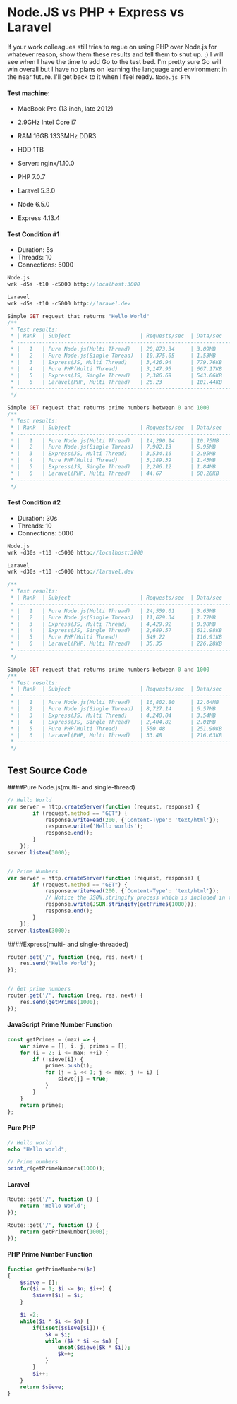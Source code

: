# Node.JS vs PHP + Express vs Laravel

If your work colleagues still tries to argue on using PHP over Node.js for whatever reason, show them these results and tell them to shut up. ;) I will see when I have the time to add Go to the test bed. I'm pretty sure Go will win overall but I have no plans on learning the language and environment in the near future. I'll get back to it when I feel ready.
`Node.js FTW`



#### Test machine:
- MacBook Pro (13 inch, late 2012)
- 2.9GHz Intel Core i7
- RAM 16GB 1333MHz DDR3
- HDD 1TB

- Server: nginx/1.10.0

- PHP 7.0.7
- Laravel 5.3.0


- Node 6.5.0
- Express 4.13.4

#### Test Condition #1
- Duration: 5s
- Threads: 10
- Connections: 5000

```php
Node.js
wrk -d5s -t10 -c5000 http://localhost:3000

Laravel
wrk -d5s -t10 -c5000 http://laravel.dev
```

```php
Simple GET request that returns "Hello World"
/**
 * Test results:
 * | Rank  | Subject                      | Requests/sec  | Data/sec   | Avg. Response |
 * -------------------------------------------------------------------------------------
 * |   1   | Pure Node.js(Multi Thread)   | 20,873.34     | 3.09MB     | 11.40ms       |
 * |   2   | Pure Node.js(Single Thread)  | 10,375.05     | 1.53MB     | 22.70ms       |
 * |   3   | Express(JS, Multi Thread)    | 3,426.94      | 779.76KB   | 68.92ms       |
 * |   4   | Pure PHP(Multi Thread)       | 3,147.95      | 667.17KB   | 23.28ms       |
 * |   5   | Express(JS, Single Thread)   | 2,386.69      | 543.06KB   | 97.97ms       |
 * |   6   | Laravel(PHP, Multi Thread)   | 26.23         | 101.44KB   | 392.64ms      |
 * -------------------------------------------------------------------------------------
 */
```

```php
Simple GET request that returns prime numbers between 0 and 1000
/**
 * Test results:
 * | Rank  | Subject                      | Requests/sec  | Data/sec   | Avg. Response |
 * -------------------------------------------------------------------------------------
 * |   1   | Pure Node.js(Multi Thread)   | 14,290.14     | 10.75MB    | 16.57ms       |
 * |   2   | Pure Node.js(Single Thread)  | 7,902.13      | 5.95MB     | 19.13ms       |
 * |   3   | Express(JS, Multi Thread)    | 3,534.16      | 2.95MB     | 66.85ms       |
 * |   4   | Pure PHP(Multi Thread)       | 3,189.39      | 1.43MB     | 29.21ms       |
 * |   5   | Express(JS, Single Thread)   | 2,206.12      | 1.84MB     | 106.68ms      |
 * |   6   | Laravel(PHP, Multi Thread)   | 44.67         | 60.28KB    | 370.60ms      |
 * -------------------------------------------------------------------------------------
 */
```

#### Test Condition #2
- Duration: 30s
- Threads: 10
- Connections: 5000

```php
Node.js
wrk -d30s -t10 -c5000 http://localhost:3000

Laravel
wrk -d30s -t10 -c5000 http://laravel.dev
```

```php
/**
 * Test results:
 * | Rank  | Subject                      | Requests/sec  | Data/sec   | Avg. Response |
 * -------------------------------------------------------------------------------------
 * |   1   | Pure Node.js(Multi Thread)   | 24,559.01     | 3.63MB     | 9.76ms        |
 * |   2   | Pure Node.js(Single Thread)  | 11,629.34     | 1.72MB     | 20.63ms       |
 * |   3   | Express(JS, Multi Thread)    | 4,429.92      | 0.98MB     | 54.23ms       |
 * |   4   | Express(JS, Single Thread)   | 2,689.57      | 611.98KB   | 89.16ms       |
 * |   5   | Pure PHP(Multi Thread)       | 549.22        | 116.91KB   | 27.73ms       |
 * |   6   | Laravel(PHP, Multi Thread)   | 35.35         | 226.28KB   | 144.51ms      |
 * -------------------------------------------------------------------------------------
 */
```

```php
Simple GET request that returns prime numbers between 0 and 1000
/**
 * Test results:
 * | Rank  | Subject                      | Requests/sec  | Data/sec   | Avg. Response |
 * -------------------------------------------------------------------------------------
 * |   1   | Pure Node.js(Multi Thread)   | 16,802.80     | 12.64MB    | 14.30ms       |
 * |   2   | Pure Node.js(Single Thread)  | 8,727.14      | 6.57MB     | 26.92ms       |
 * |   3   | Express(JS, Multi Thread)    | 4,240.04      | 3.54MB     | 56.68ms       |
 * |   4   | Express(JS, Single Thread)   | 2,404.82      | 2.01MB     | 99.70ms       |
 * |   5   | Pure PHP(Multi Thread)       | 550.48        | 251.90KB   | 27.81ms       |
 * |   6   | Laravel(PHP, Multi Thread)   | 33.48         | 216.63KB   | 417.37ms      |
 * -------------------------------------------------------------------------------------
 */
```

## Test Source Code

####Pure Node.js(multi- and single-thread)

```javascript
// Hello World
var server = http.createServer(function (request, response) {
        if (request.method == "GET") {
            response.writeHead(200, {'Content-Type': 'text/html'});
            response.write('Hello worlds');
            response.end();
        }
    });
server.listen(3000);


// Prime Numbers
var server = http.createServer(function (request, response) {
        if (request.method == "GET") {
            response.writeHead(200, {'Content-Type': 'text/html'});
            // Notice the JSON.stringify process which is included in the operation
            response.write(JSON.stringify(getPrimes(1000)));
            response.end();
        }
    });
server.listen(3000);
```

####Express(multi- and single-threaded)
```javascript
router.get('/', function (req, res, next) {
    res.send('Hello World');
});


// Get prime numbers
router.get('/', function (req, res, next) {
    res.send(getPrimes(1000);
});
```

#### JavaScript Prime Number Function
```javascript
const getPrimes = (max) => {
    var sieve = [], i, j, primes = [];
    for (i = 2; i <= max; ++i) {
        if (!sieve[i]) {
            primes.push(i);
            for (j = i << 1; j <= max; j += i) {
                sieve[j] = true;
            }
        }
    }
    return primes;
};
```


#### Pure PHP
```php
// Hello world
echo "Hello world";

// Prime numbers
print_r(getPrimeNumbers(1000));
```


#### Laravel
```php
Route::get('/', function () {
    return 'Hello World';
});

Route::get('/', function () {
    return getPrimeNumber(1000);
});
```

#### PHP Prime Number Function
```php
function getPrimeNumbers($n)
{
    $sieve = [];
    for($i = 1; $i <= $n; $i++) {
        $sieve[$i] = $i;
    }

    $i =2;
    while($i * $i <= $n) {
        if(isset($sieve[$i])) {
            $k = $i;
            while ($k * $i <= $n) {
                unset($sieve[$k * $i]);
                $k++;
            }
        }
        $i++;
    }
    return $sieve;
}
```




